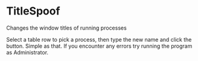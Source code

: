# TitleSpoof
Changes the window titles of running processes

Select a table row to pick a process, then type the new name and click the button. Simple as that. If you encounter any errors try running the program as Administrator.

